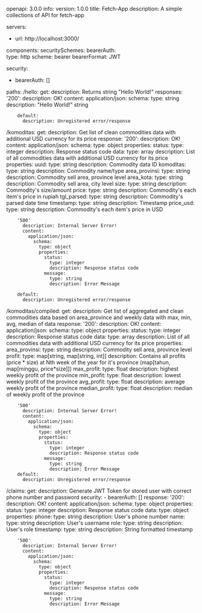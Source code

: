 openapi: 3.0.0
info:
  version: 1.0.0
  title: Fetch-App
  description: A simple collections of API for fetch-app 

servers:
  - url: http://localhost:3000/

components:
  securitySchemes:
    bearerAuth:            
      type: http
      scheme: bearer
      bearerFormat: JWT 

security:
  - bearerAuth: []  

paths:
  /hello:
    get:
      description: Returns string "Hello World!"
      responses:
        '200':
          description: OK!
          content:
            application/json:
              schema:
                type: string
                description: "Hello World!" string  

        
        default:
          description: Unregistered error/response

  /komoditas:
    get:
      description: Get list of clean commodities data with additional USD currency for its price 
      response:
        '200':
          description: OK!
          content:
            application/json:
              schema:
                type: object
                properties:
                  status:
                    type: integer
                    description: Response status code
                  data:
                    type: array
                    description: List of all commodities data with additional USD currency for its price
                    properties:
                      uuid:
                        type: string
                        description: Commodity data ID
                      komoditas:
                        type: string
                        description: Commodity name/type
                      area_provinsi:
                        type: string
                        description: Commodity sell area, province level
                      area_kota:
                        type: string
                        description: Commodity sell area, city level
                      size:
                        type: string
                        description: Commodity's size/amount
                      price:
                        type: string
                        description: Commodity's each item's price in rupiah
                      tgl_parsed: 
                        type: string
                        description: Commodity's parsed date time
                      timestamp:
                        type: string
                        description: Timestamp
                      price_usd:
                        type: string
                        description: Commodity's each item's price in USD      
        
        '500'
          description: Internal Server Error!
          content:
            application/json:
              schema:
                type: object
                properties:
                  status:
                    type: integer
                    description: Response status code
                  message:
                    type: string
                    description: Error Message

        default:
          description: Unregistered error/response

  /komoditas/compiled:
    get:
      description: Get list of aggregated and clean commodities data based on area_province and weekly data with max, min, avg, median of data 
      response:
        '200':
          description: OK!
          content:
            application/json:
              schema:
                type: object
                properties:
                  status:
                    type: integer
                    description: Response status code
                  data:
                    type: array
                    description: List of all commodities data with additional USD currency for its price
                    properties:
                        area_provinsi:
                          type: string
                          description: Commodity sell area, province level
                        profit: 
                          type: map[string, map[string, int]]
                          description: Contains all profits (price * size) at Nth week of the year for it's province (map[tahun, map[minggu, price*size]])
                        max_profit:
                          type: float
                          description: highest weekly profit of the province 
                        min_profit:
                          type: float
                          description: lowest weekly profit of the province
                        avg_profit:
                          type: float
                          description: average weekly profit of the province
                        median_profit:
                          type: float
                          description: median of weekly profit of the province
        
        '500'
          description: Internal Server Error!
          content:
            application/json:
              schema:
                type: object
                properties:
                  status:
                    type: integer
                    description: Response status code
                  message:
                    type: string
                    description: Error Message
        default:
          description: Unregistered error/response

  /claims:
    get:
      description: Generate JWT Token for stored user with correct phone number and password
      security:
        - bearerAuth: []
      response:
        '200':
          description: OK!
          content:
            application/json:
              schema:
                type: object
                properties:
                  status:
                    type: integer
                    description: Response status code
                  data:
                    type: object
                    properties:
                      phone:
                        type: string
                        description: User's phone number
                      name:
                        type: string
                        description: User's username
                      role:
                        type: string
                        description: User's role
                      timestamp:
                        type: string
                        description: String formatted timestamp 
        
        '500'
          description: Internal Server Error!
          content:
            application/json:
              schema:
                type: object
                properties:
                  status:
                    type: integer
                    description: Response status code
                  message:
                    type: string
                    description: Error Message
